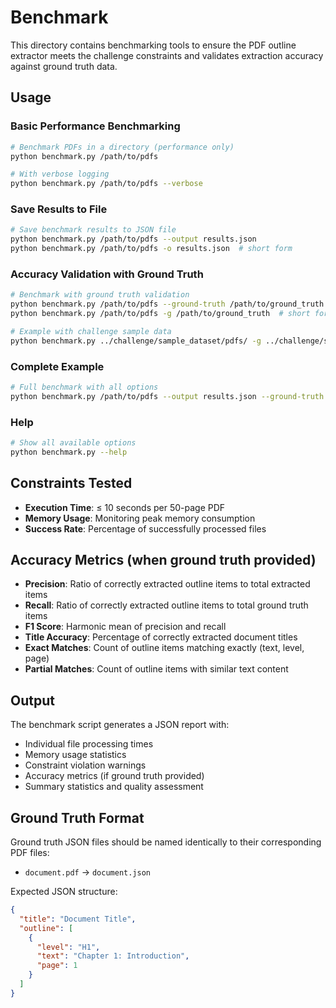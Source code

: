 # Benchmark

This directory contains benchmarking tools to ensure the PDF outline extractor meets the challenge constraints and validates extraction accuracy against ground truth data.

## Usage

### Basic Performance Benchmarking
```bash
# Benchmark PDFs in a directory (performance only)
python benchmark.py /path/to/pdfs

# With verbose logging
python benchmark.py /path/to/pdfs --verbose
```

### Save Results to File
```bash
# Save benchmark results to JSON file
python benchmark.py /path/to/pdfs --output results.json
python benchmark.py /path/to/pdfs -o results.json  # short form
```

### Accuracy Validation with Ground Truth
```bash
# Benchmark with ground truth validation
python benchmark.py /path/to/pdfs --ground-truth /path/to/ground_truth
python benchmark.py /path/to/pdfs -g /path/to/ground_truth  # short form

# Example with challenge sample data
python benchmark.py ../challenge/sample_dataset/pdfs/ -g ../challenge/sample_dataset/outputs/
```

### Complete Example
```bash
# Full benchmark with all options
python benchmark.py /path/to/pdfs --output results.json --ground-truth /path/to/ground_truth --verbose
```

### Help
```bash
# Show all available options
python benchmark.py --help
```

## Constraints Tested

- **Execution Time**: ≤ 10 seconds per 50-page PDF
- **Memory Usage**: Monitoring peak memory consumption
- **Success Rate**: Percentage of successfully processed files

## Accuracy Metrics (when ground truth provided)

- **Precision**: Ratio of correctly extracted outline items to total extracted items
- **Recall**: Ratio of correctly extracted outline items to total ground truth items
- **F1 Score**: Harmonic mean of precision and recall
- **Title Accuracy**: Percentage of correctly extracted document titles
- **Exact Matches**: Count of outline items matching exactly (text, level, page)
- **Partial Matches**: Count of outline items with similar text content

## Output

The benchmark script generates a JSON report with:
- Individual file processing times
- Memory usage statistics
- Constraint violation warnings
- Accuracy metrics (if ground truth provided)
- Summary statistics and quality assessment

## Ground Truth Format

Ground truth JSON files should be named identically to their corresponding PDF files:
- `document.pdf` → `document.json`

Expected JSON structure:
```json
{
  "title": "Document Title",
  "outline": [
    {
      "level": "H1",
      "text": "Chapter 1: Introduction",
      "page": 1
    }
  ]
}
```
